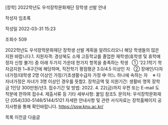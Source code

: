 [장학] 2022학년도 우석장학문화재단 장학생 선발 안내



작성자
임초록


작성일
2022-03-31 15:23


조회수
509




﻿2022학년도 우석장학문화재단 장학생 선발 계획을 알려드리오니 해당 학생들의 많은 지원 바랍니다.1. 지원자격: 경상북도 소재 고등학교를 졸업한 재학생(휴학생 및 휴학예정자 신청 불가) 중 아래 두가지 가운데 한가지 항목을 충족하는 학생   ① ’22.1학기 학자금지원 1~8구간에 해당하며, 직전학기 평점평균 3.0/4.5 이상인 자   ② 장애인/다자녀가정/대학생 2명 이상인 가정/기초생활수급자 가정 中 어느 하나에 속하는 자    ※ 다자녀가정은 자녀가 3명 이상인 경우를 뜻함2. 장학금액 및 지원기간: 생활비 명목 장학금 1인당 300만원/년3. 접수기간 및 방법: 2022. 4. 22(금)까지 우편 또는 E-mail 도착분에 한하여 접수4. 제출서류 등 기타 세부사항: 붙임 참조5. 문의처: 우석장학문화재단 (054)330-5148/5144/5121 자세한 안내사항 및 관련 서식자료는 장학홈페이지 공지사항을 통해 확인바랍니다. https://ssw.knu.ac.kr/





목록
이전글
다음글




